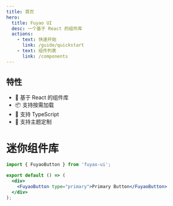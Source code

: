 ```yaml
---
title: 首页
hero:
  title: Fuyao UI
  desc: 一个基于 React 的组件库
  actions:
    - text: 快速开始
      link: /guide/quickstart
    - text: 组件列表
      link: /components
---
```


## 特性

- 🎨 基于 React 的组件库
- 📦 支持按需加载
- 🚀 支持 TypeScript
- 💪 支持主题定制

# 迷你组件库

```jsx
import { FuyaoButton } from 'fuyao-ui';

export default () => (
  <div>
    <FuyaoButton type="primary">Primary Button</FuyaoButton>
  </div>
);
```

